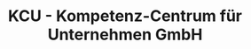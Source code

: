 ---
title: "KCU - Kompetenz-Centrum für Unternehmen GmbH"
url: /halle-saale/kcu-kompetenz-centrum-fuer-unternehmen-gmbh/
shop: Immobilien
---